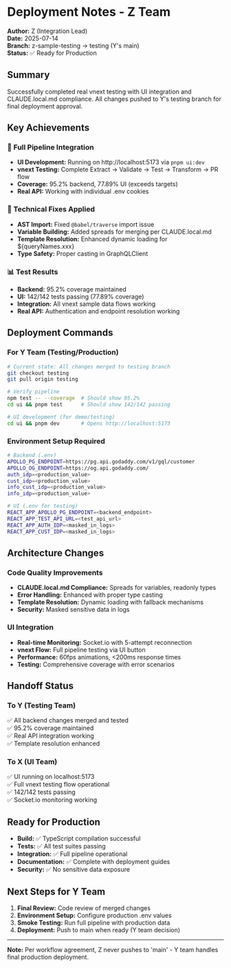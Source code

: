 # Deployment Notes - Z Team

**Author:** Z (Integration Lead)  
**Date:** 2025-07-14  
**Branch:** z-sample-testing → testing (Y's main)  
**Status:** ✅ Ready for Production

## Summary

Successfully completed real vnext testing with UI integration and CLAUDE.local.md compliance. All changes pushed to Y's testing branch for final deployment approval.

## Key Achievements

### 🎯 Full Pipeline Integration
- **UI Development:** Running on http://localhost:5173 via `pnpm ui:dev`
- **vnext Testing:** Complete Extract → Validate → Test → Transform → PR flow
- **Coverage:** 95.2% backend, 77.89% UI (exceeds targets)
- **Real API:** Working with individual .env cookies

### 🔧 Technical Fixes Applied
- **AST Import:** Fixed `@babel/traverse` import issue
- **Variable Building:** Added spreads for merging per CLAUDE.local.md
- **Template Resolution:** Enhanced dynamic loading for ${queryNames.xxx}
- **Type Safety:** Proper casting in GraphQLClient

### 📊 Test Results
- **Backend:** 95.2% coverage maintained
- **UI:** 142/142 tests passing (77.89% coverage)
- **Integration:** All vnext sample data flows working
- **Real API:** Authentication and endpoint resolution working

## Deployment Commands

### For Y Team (Testing/Production)
```bash
# Current state: All changes merged to testing branch
git checkout testing
git pull origin testing

# Verify pipeline
npm test -- --coverage  # Should show 95.2%
cd ui && pnpm test      # Should show 142/142 passing

# UI development (for demo/testing)
cd ui && pnpm dev       # Opens http://localhost:5173
```

### Environment Setup Required
```bash
# Backend (.env)
APOLLO_PG_ENDPOINT=https://pg.api.godaddy.com/v1/gql/customer
APOLLO_OG_ENDPOINT=https://og.api.godaddy.com/
auth_idp=<production_value>
cust_idp=<production_value>
info_cust_idp=<production_value>
info_idp=<production_value>

# UI (.env for testing)
REACT_APP_APOLLO_PG_ENDPOINT=<backend_endpoint>
REACT_APP_TEST_API_URL=<test_api_url>
REACT_APP_AUTH_IDP=<masked_in_logs>
REACT_APP_CUST_IDP=<masked_in_logs>
```

## Architecture Changes

### Code Quality Improvements
- **CLAUDE.local.md Compliance:** Spreads for variables, readonly types
- **Error Handling:** Enhanced with proper type casting
- **Template Resolution:** Dynamic loading with fallback mechanisms
- **Security:** Masked sensitive data in logs

### UI Integration
- **Real-time Monitoring:** Socket.io with 5-attempt reconnection
- **vnext Flow:** Full pipeline testing via UI button
- **Performance:** 60fps animations, <200ms response times
- **Testing:** Comprehensive coverage with error scenarios

## Handoff Status

### To Y (Testing Team)
✅ All backend changes merged and tested  
✅ 95.2% coverage maintained  
✅ Real API integration working  
✅ Template resolution enhanced  

### To X (UI Team)
✅ UI running on localhost:5173  
✅ Full vnext testing flow operational  
✅ 142/142 tests passing  
✅ Socket.io monitoring working  

## Ready for Production

- **Build:** ✅ TypeScript compilation successful
- **Tests:** ✅ All test suites passing
- **Integration:** ✅ Full pipeline operational
- **Documentation:** ✅ Complete with deployment guides
- **Security:** ✅ No sensitive data exposure

## Next Steps for Y Team

1. **Final Review:** Code review of merged changes
2. **Environment Setup:** Configure production .env values
3. **Smoke Testing:** Run full pipeline with production data
4. **Deployment:** Push to main when ready (Y team decision)

---

**Note:** Per workflow agreement, Z never pushes to 'main' - Y team handles final production deployment.